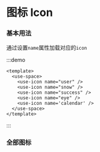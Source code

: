 <h1>图标 Icon</h1>

<h3>基本用法</h3>

通过设置`name`属性加载对应的`icon`

:::demo 

```vue
<template>
  <use-space>
    <use-icon name="user" />
    <use-icon name="snow" />
    <use-icon name="success" />
    <use-icon name="eye" />
    <use-icon name='calendar' />
  </use-space>
</template>
```
:::

<h3>全部图标</h3>

<Icon />

